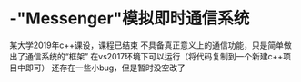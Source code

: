 # -"Messenger"模拟即时通信系统
某大学2019年c++课设，课程已结束
不具备真正意义上的通信功能，只是简单做出了通信系统的“框架”
在vs2017环境下可以运行（将代码复制到一个新建c++项目中即可）
还存在一些小bug，但是暂时没空改了
